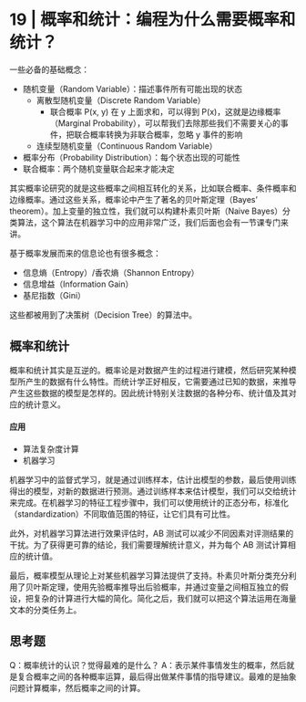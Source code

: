 # 19 | 概率和统计：编程为什么需要概率和统计？

一些必备的基础概念：

- 随机变量（Random Variable）：描述事件所有可能出现的状态
  - 离散型随机变量（Discrete Random Variable）
    - 联合概率 P(x, y) 在 y 上面求和，可以得到 P(x)，这就是边缘概率（Marginal Probability），可以帮我们去除那些我们不需要关心的事件，把联合概率转换为非联合概率，忽略 y 事件的影响
  - 连续型随机变量（Continuous Random Variable）
- 概率分布（Probability Distribution）：每个状态出现的可能性
- 联合概率：两个随机变量联合起来才能决定

其实概率论研究的就是这些概率之间相互转化的关系，比如联合概率、条件概率和边缘概率。通过这些关系，概率论中产生了著名的贝叶斯定理（Bayes’ theorem）。加上变量的独立性，我们就可以构建朴素贝叶斯（Naive Bayes）分类算法，这个算法在机器学习中的应用非常广泛，我们后面也会有一节课专门来讲。

基于概率发展而来的信息论也有很多概念：

- 信息熵（Entropy）/香农熵（Shannon Entropy）
- 信息增益（Information Gain）
- 基尼指数（Gini）

这些都被用到了决策树（Decision Tree）的算法中。

## 概率和统计

概率和统计其实是互逆的。概率论是对数据产生的过程进行建模，然后研究某种模型所产生的数据有什么特性。而统计学正好相反，它需要通过已知的数据，来推导产生这些数据的模型是怎样的。因此统计特别关注数据的各种分布、统计值及其对应的统计意义。

#### 应用

- 算法复杂度计算
- 机器学习

机器学习中的监督式学习，就是通过训练样本，估计出模型的参数，最后使用训练得出的模型，对新的数据进行预测。通过训练样本来估计模型，我们可以交给统计来完成。在机器学习的特征工程步骤中，我们可以使用统计的正态分布，标准化（standardization）不同取值范围的特征，让它们具有可比性。

此外，对机器学习算法进行效果评估时，AB 测试可以减少不同因素对评测结果的干扰。为了获得更可靠的结论，我们需要理解统计意义，并为每个 AB 测试计算相应的统计值。

最后，概率模型从理论上对某些机器学习算法提供了支持。朴素贝叶斯分类充分利用了贝叶斯定理，使用先验概率推导出后验概率，并通过变量之间相互独立的假设，把复杂的计算进行大幅的简化。简化之后，我们就可以把这个算法运用在海量文本的分类任务上。

## 思考题

Q：概率统计的认识？觉得最难的是什么？
A：表示某件事情发生的概率，然后就是复合概率之间的各种概率运算，最后得出做某件事情的指导建议。最难的是抽象问题计算概率，然后概率之间的计算。
